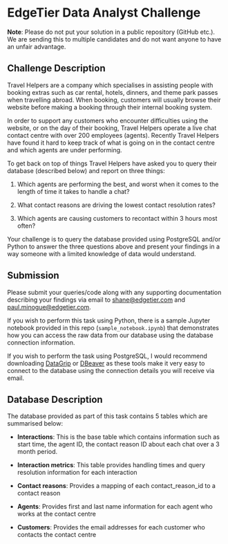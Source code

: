 # EdgeTier Data Analyst Challenge

**Note**: Please do not put your solution in a public repository (GitHub etc.). We are sending this to multiple candidates and do not want anyone to have an unfair advantage.

## Challenge Description

Travel Helpers are a company which specialises in assisting people with booking extras such as car rental, hotels, dinners, and theme park passes when travelling abroad. When booking, customers will usually browse their website before making a booking through their internal booking system.

In order to support any customers who encounter difficulties using the website, or on the day of their booking, Travel Helpers operate a live chat contact centre with over 200 employees (agents). Recently Travel Helpers have found it hard to keep track of what is going on in the contact centre and which agents are under performing.

To get back on top of things Travel Helpers have asked you to query their database (described below) and report on three things:

1. Which agents are performing the best, and worst when it comes to the length of time it takes to handle a chat?

2. What contact reasons are driving the lowest contact resolution rates?

3. Which agents are causing customers to recontact within 3 hours most often?

Your challenge is to query the database provided using PostgreSQL and/or Python to answer the three questions above and present your findings in a way someone with a limited knowledge of data would understand.

## Submission

Please submit your queries/code along with any supporting documentation describing your findings via email to shane@edgetier.com and paul.minogue@edgetier.com.

If you wish to perform this task using Python, there is a sample Jupyter notebook provided in this repo (`sample_notebook.ipynb`) that demonstrates how you can access the raw data from our database using the database connection information.

If you wish to perform the task using PostgreSQL, I would recommend downloading [DataGrip](https://www.jetbrains.com/datagrip/) or [DBeaver](https://dbeaver.io/) as these tools make it very easy to connect to the database using the connection details you will receive via email.

## Database Description

The database provided as part of this task contains 5 tables which are summarised below:

- **Interactions**: This is the base table which contains information such as start time, the agent ID, the contact reason ID about each chat over a 3 month period.

- **Interaction metrics**: This table provides handling times and query resolution information for each interaction

- **Contact reasons**: Provides a mapping of each contact_reason_id to a contact reason

- **Agents**: Provides first and last name information for each agent who works at the contact centre

- **Customers**: Provides the email addresses for each customer who contacts the contact centre
